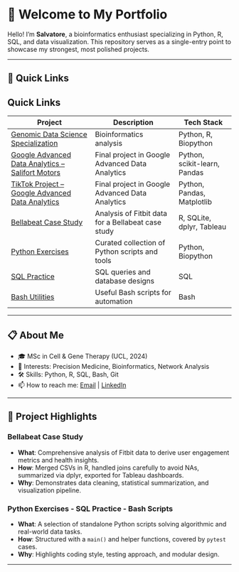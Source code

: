 # 👋 Welcome to My Portfolio

Hello! I’m **Salvatore**, a bioinformatics enthusiast specializing in Python, R, SQL, and data visualization. This repository serves as a single-entry point to showcase my strongest, most polished projects.

---

## 🚀 Quick Links

## Quick Links

| Project | Description | Tech Stack |
| ------- | ----------- | ---------- |
| [Genomic Data Science Specialization](https://github.com/barbavegeta/Genomic_Data_Science_Specialization) | Bioinformatics analysis | Python, R, Biopython |
| [Google Advanced Data Analytics – Salifort Motors](https://github.com/barbavegeta/Google_Advanced_Data_Analytics-Salifort_Motors) | Final project in Google Advanced Data Analytics | Python, scikit-learn, Pandas |
| [TikTok Project – Google Advanced Data Analytics](https://github.com/barbavegeta/Tik_Tok_Project-Google_Advanced_Data_Analytics) | Final project in Google Advanced Data Analytics | Python, Pandas, Matplotlib |
| [Bellabeat Case Study](https://github.com/barbavegeta/Bellabeat-Project) | Analysis of Fitbit data for a Bellabeat case study | R, SQLite, dplyr, Tableau | Screenshot & link |
| [Python Exercises](https://github.com/barbavegeta/python-exercises) | Curated collection of Python scripts and tools | Python, Biopython |
| [SQL Practice](https://github.com/barbavegeta/sql-practice) | SQL queries and database designs | SQL |
| [Bash Utilities](https://github.com/barbavegeta/bash-scripts) | Useful Bash scripts for automation | Bash |

---

## 📋 About Me

* 🎓 MSc in Cell & Gene Therapy (UCL, 2024)
* 🎯 Interests: Precision Medicine, Bioinformatics, Network Analysis
* 🛠️ Skills: Python, R, SQL, Bash, Git
* 📫 How to reach me: [Email](mailto:barbagallo1@hotmail.it) | [LinkedIn](https://www.linkedin.com/in/salvatore-barbagallo-9784b9121/)

---

## 📗 Project Highlights

### Bellabeat Case Study

* **What**: Comprehensive analysis of Fitbit data to derive user engagement metrics and health insights.
* **How**: Merged CSVs in R, handled joins carefully to avoid NAs, summarized via dplyr, exported for Tableau dashboards.
* **Why**: Demonstrates data cleaning, statistical summarization, and visualization pipeline.

### Python Exercises - SQL Practice - Bash Scripts

* **What**: A selection of standalone Python scripts solving algorithmic and real-world data tasks.
* **How**: Structured with a `main()` and helper functions, covered by `pytest` cases.
* **Why**: Highlights coding style, testing approach, and modular design.

---
